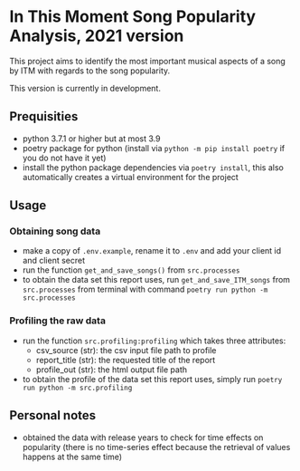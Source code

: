 # In This Moment Song Popularity Analysis, 2021 version

This project aims to identify the most important musical aspects of a song by ITM with regards to the song popularity.

This version is currently in development.

## Prequisities

- python 3.7.1 or higher but at most 3.9
- poetry package for python (install via `python -m pip install poetry` if you do not have it yet)
- install the python package dependencies via `poetry install`, this also automatically creates a virtual environment for the project

## Usage

### Obtaining song data

- make a copy of `.env.example`, rename it to `.env` and add your client id and client secret
- run the function `get_and_save_songs()` from `src.processes`
- to obtain the data set this report uses, run `get_and_save_ITM_songs` from `src.processes` from terminal with command `poetry run python -m src.processes`

### Profiling the raw data

- run the function `src.profiling:profiling` which takes three attributes:
  - csv_source (str): the csv input file path to profile
  - report_title (str): the requested title of the report
  - profile_out (str): the html output file path
- to obtain the profile of the data set this report uses, simply run `poetry run python -m src.profiling`

## Personal notes

- obtained the data with release years to check for time effects on popularity (there is no time-series effect because the retrieval of values happens at the same time)
